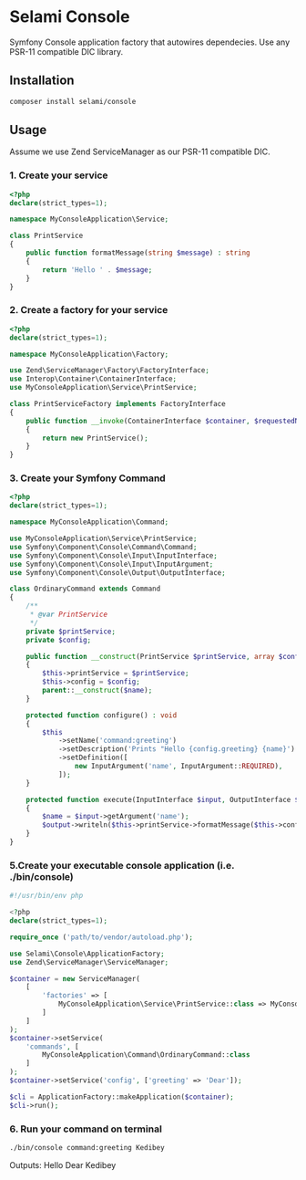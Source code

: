# Selami Console

Symfony Console application factory that autowires dependecies. Use any PSR-11 compatible DIC library.


## Installation

```bash
composer install selami/console
```

## Usage

Assume we use Zend ServiceManager as our PSR-11 compatible DIC.

### 1. Create your service

```php
<?php
declare(strict_types=1);

namespace MyConsoleApplication\Service;

class PrintService
{
    public function formatMessage(string $message) : string
    {
        return 'Hello ' . $message;
    }
}
```

### 2. Create a factory for your service

```php
<?php
declare(strict_types=1);

namespace MyConsoleApplication\Factory;

use Zend\ServiceManager\Factory\FactoryInterface;
use Interop\Container\ContainerInterface;
use MyConsoleApplication\Service\PrintService;

class PrintServiceFactory implements FactoryInterface
{
    public function __invoke(ContainerInterface $container, $requestedName, array $options = null) : PrintService
    {
        return new PrintService();
    }
}

```

### 3. Create your Symfony Command

```php
<?php
declare(strict_types=1);

namespace MyConsoleApplication\Command;

use MyConsoleApplication\Service\PrintService;
use Symfony\Component\Console\Command\Command;
use Symfony\Component\Console\Input\InputInterface;
use Symfony\Component\Console\Input\InputArgument;
use Symfony\Component\Console\Output\OutputInterface;

class OrdinaryCommand extends Command
{
    /**
     * @var PrintService
     */
    private $printService;
    private $config;

    public function __construct(PrintService $printService, array $config, string $name = null)
    {
        $this->printService = $printService;
        $this->config = $config;
        parent::__construct($name);
    }

    protected function configure() : void
    {
        $this
            ->setName('command:greeting')
            ->setDescription('Prints "Hello {config.greeting} {name}')
            ->setDefinition([
                new InputArgument('name', InputArgument::REQUIRED),
            ]);
    }

    protected function execute(InputInterface $input, OutputInterface $output) : void
    {
        $name = $input->getArgument('name');
        $output->writeln($this->printService->formatMessage($this->config['greeting'], $name));
    }
}
```



### 5.Create your executable console application (i.e. ./bin/console)


```php
#!/usr/bin/env php

<?php
declare(strict_types=1);

require_once ('path/to/vendor/autoload.php');

use Selami\Console\ApplicationFactory;
use Zend\ServiceManager\ServiceManager;

$container = new ServiceManager(
	[
    	'factories' => [
        	MyConsoleApplication\Service\PrintService::class => MyConsoleApplication\Factory\PrintServiceFactory::class
    	]
	]
);
$container->setService(
    'commands', [
        MyConsoleApplication\Command\OrdinaryCommand::class
    ]
);
$container->setService('config', ['greeting' => 'Dear']);

$cli = ApplicationFactory::makeApplication($container);
$cli->run();
```

### 6. Run your command on terminal

```bash
./bin/console command:greeting Kedibey
```
Outputs: Hello Dear Kedibey
